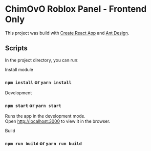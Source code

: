 # ChimOvO Roblox Panel - Frontend Only

This project was build with [Create React App](https://github.com/facebook/create-react-app) and [Ant Design](https://ant.design).

## Scripts

In the project directory, you can run:

Install module
### `npm install` or `yarn install`

Development
### `npm start` or `yarn start`

Runs the app in the development mode.\
Open [http://localhost:3000](http://localhost:3000) to view it in the browser.

Build
### `npm run build` or `yarn run build`

